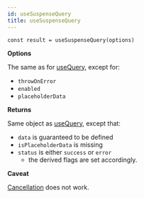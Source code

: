```yaml
---
id: useSuspenseQuery
title: useSuspenseQuery
---
```


```tsx
const result = useSuspenseQuery(options)
```

**Options**

The same as for [useQuery](../useQuery.md), except for:

- `throwOnError`
- `enabled`
- `placeholderData`

**Returns**

Same object as [useQuery](../useQuery.md), except that:

- `data` is guaranteed to be defined
- `isPlaceholderData` is missing
- `status` is either `success` or `error`
  - the derived flags are set accordingly.

**Caveat**

[Cancellation](../../guides/query-cancellation.md) does not work.